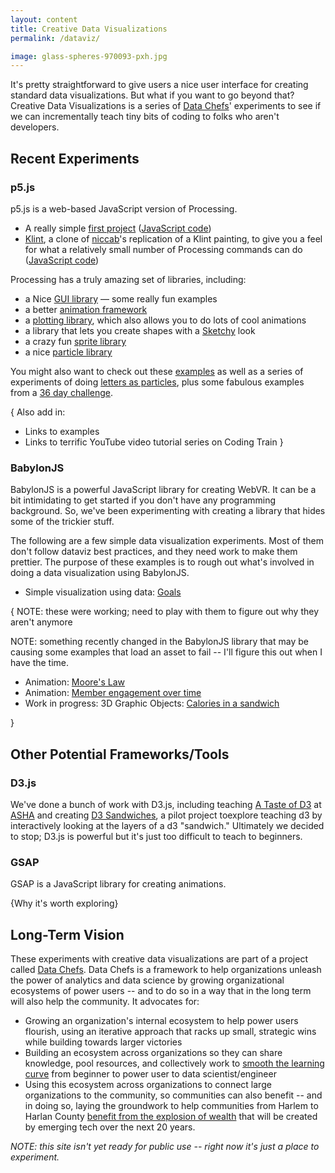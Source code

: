 ```yaml
---
layout: content
title: Creative Data Visualizations
permalink: /dataviz/

image: glass-spheres-970093-pxh.jpg
---
```


It's pretty straightforward to give users a nice user interface for creating standard data visualizations. But what if you want to go beyond that? Creative Data Visualizations is a series of [Data Chefs]( https://datachefs.org/)' experiments to see if we can incrementally teach tiny bits of coding to folks who aren't developers.

## Recent Experiments


### p5.js

p5.js is a web-based JavaScript version of Processing.

- A really simple [first project](../pages/p5js/first-project/index.html) ([JavaScript code](https://github.com/makersall/playful-coding/blob/main/pages/p5js/first-project/sketch.js))
- [Klint](../pages/p5js/klint/index.html), a clone of  [niccab](https://editor.p5js.org/niccab/sketches)'s replication of a Klint painting, to give you a feel for what a relatively small number of Processing commands can do ([JavaScript code](https://github.com/makersall/playful-coding/blob/main/pages/p5js/klint/sketch.js))
  
  
Processing has a truly amazing set of libraries, including:

-  a Nice [GUI library](https://github.com/bitcraftlab/p5.gui) — some really fun examples
- a better [animation framework](https://www.npmjs.com/package/p5.createloop)
- a [plotting library](https://github.com/jagracar/grafica.js), which also allows you to do lots of cool animations
- a library that lets you create shapes with a [Sketchy](https://github.com/generative-light/p5.scribble.js) look
- a crazy fun [sprite library](http://molleindustria.github.io/p5.play/)
- a nice [particle library](https://github.com/bobcgausa/cook-js)

You might also want to check out these [examples](http://jsfiddle.net/user/jagracar/fiddles/) as well as a series of experiments of doing [letters as particles](http://jsfiddle.net/bobcook/mph714p8/),
plus some fabulous examples from a [36 day challenge](https://36xp5.site). 

<!-- For my little experiments: [Stars](https://p5js.org/examples/form-star.html) and [Hearts](https://github.com/gaba5/p5.shape.js) -->

{ Also add in:
- Links to examples
- Links to terrific YouTube video tutorial series on Coding Train
}

### BabylonJS

BabylonJS is a powerful JavaScript library for creating WebVR. It can be a bit intimidating to get started if you don't have any programming background. So, we've been experimenting with creating a library that hides some of the trickier stuff.

<p> The following are a few simple data visualization experiments. Most of them don't follow dataviz best practices, and they need work to make them prettier. The purpose of these examples is to rough out what's involved in doing a data visualization using BabylonJS. </p>


<ul>
<li> Simple visualization using data: <a href="../pages/bjs-viz/goals/index.html">Goals</a></li>
</ul>

{ NOTE: these were working; need to play with them to figure out why they aren't anymore

<p> NOTE: something recently changed in the BabylonJS library that may be causing some examples that load an asset to fail -- I'll figure this out when I have the time.</p>


<ul>
<li> Animation:  <a href="../pages/bjs-viz/moores-law/index.html">Moore's Law</a></li>
<li> Animation:  <a href="dataviz/engagement/index.html">Member engagement over time</a></li>
<li> Work in progress: 3D Graphic Objects:  <a href="dataviz/sandwich/index.html">Calories in a sandwich</a></li>
</ul>
}

## Other Potential Frameworks/Tools


### D3.js

We've done a bunch of work with D3.js, including teaching [A Taste of D3](http://aschneiderman.github.io/a-taste-of-d3/) at [ASHA](https://www.asha.org/) and creating
[D3 Sandwiches](http://aschneiderman.github.io/d3_sandwich/), a pilot project toexplore teaching d3 by interactively looking at the layers of a d3 "sandwich." Ultimately we decided to stop; D3.js is powerful but it's just too difficult to teach to beginners.


### GSAP

GSAP is a JavaScript library for creating animations.

{Why it's worth exploring}



## Long-Term Vision

These experiments with creative data visualizations are part of a project called [Data Chefs]( https://datachefs.org/). Data Chefs is a framework to help organizations unleash the power of analytics and data science by growing organizational ecosystems of power users -- and to do so in a way that in the long term will also help the community. It advocates for:

- Growing an organization's internal ecosystem to help power users flourish, using an iterative approach that racks up small, strategic wins while building towards larger victories
- Building an ecosystem across organizations so they can share knowledge, pool resources, and collectively work to [smooth the learning curve](https://toolkit.makersall.org/pages/30-smooth/00-index.html) from beginner to power user to data scientist/engineer
- Using this ecosystem across organizations to connect large organizations to the community, so communities can also benefit -- and in doing so, laying the groundwork to help communities from Harlem to Harlan County [benefit from the explosion of wealth](https://toolkit.makersall.org) that will be created by emerging tech over the next 20 years.


*NOTE: this site isn't yet ready for public use -- right now it's just a place to experiment.*